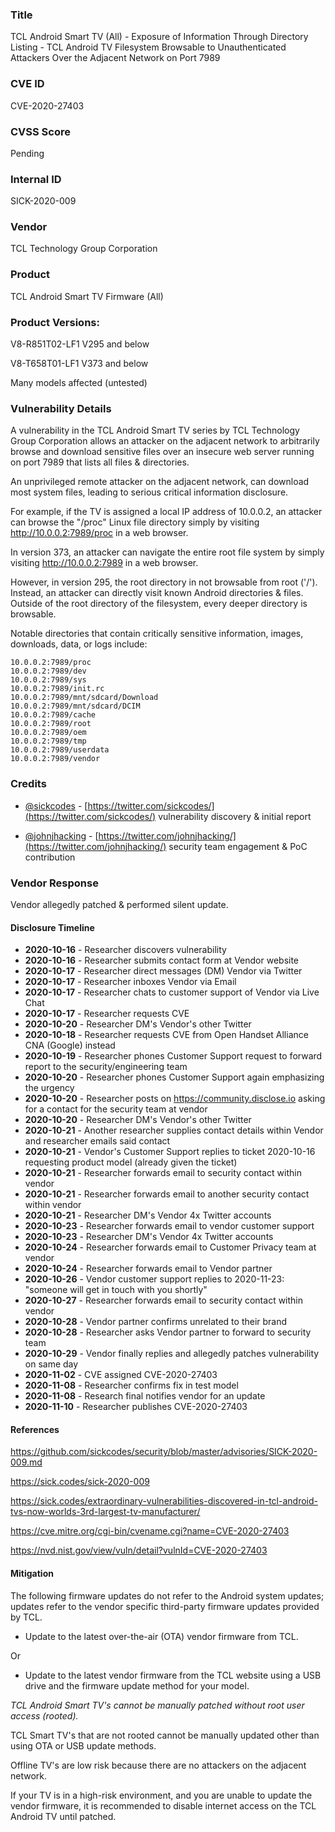 ### Title
TCL Android Smart TV (All) - Exposure of Information Through Directory Listing - TCL Android TV Filesystem Browsable to Unauthenticated Attackers Over the Adjacent Network on Port 7989

### CVE ID
CVE-2020-27403

### CVSS Score
Pending

### Internal ID
SICK-2020-009
        
### Vendor
TCL Technology Group Corporation   
        
### Product
TCL Android Smart TV Firmware (All)

### Product Versions:
V8-R851T02-LF1 V295 and below

V8-T658T01-LF1 V373 and below

Many models affected (untested)

### Vulnerability Details

A vulnerability in the TCL Android Smart TV series by TCL Technology Group Corporation allows an attacker on the adjacent network to arbitrarily browse and download sensitive files over an insecure web server running on port 7989 that lists all files & directories.

An unprivileged remote attacker on the adjacent network, can download most system files, leading to serious critical information disclosure.

For example, if the TV is assigned a local IP address of 10.0.0.2, an attacker can browse the "/proc" Linux file directory simply by visiting http://10.0.0.2:7989/proc in a web browser.

In version 373, an attacker can navigate the entire root file system by simply visiting http://10.0.0.2:7989 in a web browser.

However, in version 295, the root directory in not browsable from root ('/'). Instead, an attacker can directly visit known Android directories & files. Outside of the root directory of the filesystem, every deeper directory is browsable.

Notable directories that contain critically sensitive information, images, downloads, data, or logs include:

```shell
10.0.0.2:7989/proc
10.0.0.2:7989/dev
10.0.0.2:7989/sys
10.0.0.2:7989/init.rc
10.0.0.2:7989/mnt/sdcard/Download
10.0.0.2:7989/mnt/sdcard/DCIM
10.0.0.2:7989/cache
10.0.0.2:7989/root
10.0.0.2:7989/oem
10.0.0.2:7989/tmp
10.0.0.2:7989/userdata
10.0.0.2:7989/vendor
```

### Credits
- [@sickcodes](https://twitter.com/sickcodes/) - [https://twitter.com/sickcodes/](https://twitter.com/sickcodes/) vulnerability discovery & initial report

- [@johnjhacking](https://twitter.com/johnjhacking/) - [https://twitter.com/johnjhacking/](https://twitter.com/johnjhacking/) security team engagement & PoC contribution

### Vendor Response
Vendor allegedly patched & performed silent update.

#### Disclosure Timeline
* **2020-10-16** - Researcher discovers vulnerability
* **2020-10-16** - Researcher submits contact form at Vendor website
* **2020-10-17** - Researcher direct messages (DM) Vendor via Twitter
* **2020-10-17** - Researcher inboxes Vendor via Email
* **2020-10-17** - Researcher chats to customer support of Vendor via Live Chat
* **2020-10-17** - Researcher requests CVE
* **2020-10-20** - Researcher DM's Vendor's other Twitter
* **2020-10-18** - Researcher requests CVE from Open Handset Alliance CNA (Google) instead
* **2020-10-19** - Researcher phones Customer Support request to forward report to the security/engineering team
* **2020-10-20** - Researcher phones Customer Support again emphasizing the urgency
* **2020-10-20** - Researcher posts on https://community.disclose.io asking for a contact for the security team at vendor
* **2020-10-20** - Researcher DM's Vendor's other Twitter
* **2020-10-21** - Another researcher supplies contact details within Vendor and researcher emails said contact
* **2020-10-21** - Vendor's Customer Support replies to ticket 2020-10-16 requesting product model (already given the ticket)
* **2020-10-21** - Researcher forwards email to security contact within vendor
* **2020-10-21** - Researcher forwards email to another security contact within vendor
* **2020-10-21** - Researcher DM's Vendor 4x Twitter accounts
* **2020-10-23** - Researcher forwards email to vendor customer support
* **2020-10-23** - Researcher DM's Vendor 4x Twitter accounts
* **2020-10-24** - Researcher forwards email to Customer Privacy team at vendor
* **2020-10-24** - Researcher forwards email to Vendor partner
* **2020-10-26** - Vendor customer support replies to 2020-11-23: "someone will get in touch with you shortly"
* **2020-10-27** - Researcher forwards email to security contact within vendor
* **2020-10-28** - Vendor partner confirms unrelated to their brand
* **2020-10-28** - Researcher asks Vendor partner to forward to security team
* **2020-10-29** - Vendor finally replies and allegedly patches vulnerability on same day
* **2020-11-02** - CVE assigned CVE-2020-27403
* **2020-11-08** - Researcher confirms fix in test model
* **2020-11-08** - Research final notifies vendor for an update
* **2020-11-10** - Researcher publishes CVE-2020-27403


#### References

https://github.com/sickcodes/security/blob/master/advisories/SICK-2020-009.md

https://sick.codes/sick-2020-009

https://sick.codes/extraordinary-vulnerabilities-discovered-in-tcl-android-tvs-now-worlds-3rd-largest-tv-manufacturer/

https://cve.mitre.org/cgi-bin/cvename.cgi?name=CVE-2020-27403

https://nvd.nist.gov/view/vuln/detail?vulnId=CVE-2020-27403

#### Mitigation

The following firmware updates do not refer to the Android system updates; updates refer to the vendor specific third-party firmware updates provided by TCL.

- Update to the latest over-the-air (OTA) vendor firmware from TCL.

Or

- Update to the latest vendor firmware from the TCL website using a USB drive and the firmware update method for your model.

_TCL Android Smart TV's cannot be manually patched without root user access (rooted)._

TCL Smart TV's that are not rooted cannot be manually updated other than using OTA or USB update methods.

Offline TV's are low risk because there are no attackers on the adjacent network.

If your TV is in a high-risk environment, and you are unable to update the vendor firmware, it is recommended to disable internet access on the TCL Android TV until patched.
